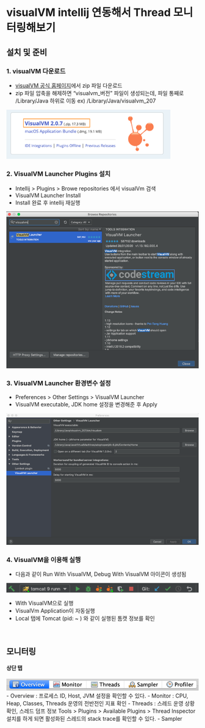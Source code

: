 # visualVM intellij 연동해서 Thread 모니터링해보기

## 설치 및 준비 

### 1. visualVM 다운로드
- [visualVM 공식 홈페이지](https://visualvm.github.io/)에서 zip 파일 다운로드
- zip 파일 압축을 해제하면 “visualvm_버전” 파일이 생성되는데, 파일 통째로 /Library/Java 하위로 이동 ex) /Library/Java/visualvm_207
<img src="../resources/image/visualvm_download_zip.png" alt="visualVm Download" width="430">

### 2. VisualVM Launcher Plugins 설치
- Intellij > Plugins > Browe repositories 에서 visualVm 검색
- VisualVM Launcher  Install
- Install 완료 후 intellij 재실행
<img src="../resources/image/visualvm_launcher_interllij_plugins.png" alt="visualVm Launcher" width="660">

### 3. VisualVM Launcher 환경변수 설정
- Preferences > Other Settings > VisualVM Launcher
- VisualVM executable, JDK home 설정을 변경해준 후 Apply
<img src="../resources/image/visualvm_launcher_interllij_setting.png" alt="visualVm Launcher Setting" width="660">

### 4. VisualVM을 이용해 실행
- 다음과 같이 Run With VisualVM, Debug With VisualVM 아이콘이 생성됨
<img src="../resources/image/visualvm_run_and_debug_interllij.png" alt="visualVm Launcher Run" width="660">

- With VisualVM으로 실행
- VisualVm Application이 자동실행
- Local 탭에 Tomcat (pid: ~ ) 와 같이 실행된 톰캣 정보를 확인

<br> 

## 모니터링

#### 상단 탭 
<img src="../resources/image/visualvm_tab_menu.png" alt="visualVm tab menu">
- Overview : 프로세스 ID, Host, JVM 설정을 확인할 수 있다. 
- Monitor : CPU, Heap, Classes, Threads 운영의 전반전인 지표 확인
- Threads : 스레드 운영 상황 확인, 스레드 덤프 정보
Tools > Plugins > Available Plugins > Thread Inspector 설치를 하게 되면 활성화된 스레드의 stack trace를 확인할 수 있다. 
- Sampler

